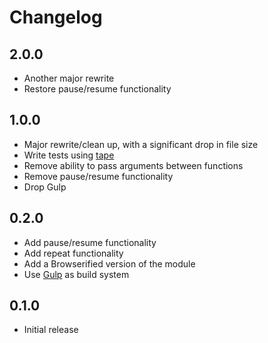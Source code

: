 # Changelog

## 2.0.0

- Another major rewrite
- Restore pause/resume functionality

## 1.0.0

- Major rewrite/clean up, with a significant drop in file size
- Write tests using [tape](https://github.com/substack/tape)
- Remove ability to pass arguments between functions
- Remove pause/resume functionality
- Drop Gulp

## 0.2.0

- Add pause/resume functionality
- Add repeat functionality
- Add a Browserified version of the module
- Use [Gulp](http://gulpjs.com/) as build system

## 0.1.0

- Initial release
